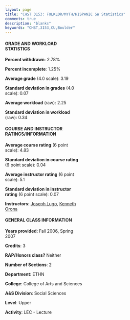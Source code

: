 ```yaml
---
layout: page
title: "CHST 3153: FOLKLOR/MYTH/HISPANIC SW Statistics"
comments: true
description: "blanks"
keywords: "CHST,3153,CU,Boulder"
---
```

<head>
<script src="https://ajax.googleapis.com/ajax/libs/jquery/2.1.3/jquery.min.js"></script>
<script src="https://dl.dropboxusercontent.com/s/pc42nxpaw1ea4o9/highcharts.js?dl=0"></script>
<!-- <script src="../assets/js/highcharts.js"></script> -->
<style type="text/css">@font-face {
	font-family: "Bebas Neue";
	src: url(https://www.filehosting.org/file/details/544349/BebasNeue Regular.otf) format("opentype");
	}
	h1.Bebas { 
		font-family: "Bebas Neue", Verdana, Tahoma;
	}
</style>
</head>
<body>
	<div id="container" style="float: right; width: 45%; height: 88%; margin-left: 2.5%; margin-right: 2.5%;"></div>
	<script language="JavaScript">
		$(document).ready(function() {
		var chart = {type: 'column'};
		var title = {text: 'Grade Distribution'};
		var xAxis = {categories: ['A','B','C','D','F'],crosshair: true};
		var yAxis = {min: 0,title: {text: 'Percentage'}};
		var tooltip = {headerFormat: '<center><b><span style="font-size:20px">{point.key}</span></b></center>',
		               pointFormat: '<td style="padding:0"><b>{point.y:.1f}%</b></td>',
		               footerFormat: '</table>',shared: true,useHTML: true};
		var plotOptions = {column: {pointPadding: 0.0,borderWidth: 0}};  
		var credits = {enabled: false};var series= [{name: 'Percent',data: [36.17,51.92,10.63,0.0,1.28,]}];
		var json = {};
		json.chart = chart;
		json.title = title;
		json.tooltip = tooltip;
		json.xAxis = xAxis;
		json.yAxis = yAxis;  
		json.series = series;
		json.plotOptions = plotOptions;  
		json.credits = credits;
		$('#container').highcharts(json);
	});
	</script>
</body>
			   
#### GRADE AND WORKLOAD STATISTICS

**Percent withdrawn**: 2.78%

**Percent incomplete**: 1.25%

**Average grade** (4.0 scale): 3.19

**Standard deviation in grades** (4.0 scale): 0.07

**Average workload** (raw): 2.25

**Standard deviation in workload** (raw): 0.34

#### COURSE AND INSTRUCTOR RATINGS/INFORMATION

**Average course rating** (6 point scale): 4.83

**Standard deviation in course rating** (6 point scale): 0.04

**Average instructor rating** (6 point scale): 5.1

**Standard deviation in instructor rating** (6 point scale): 0.07

**Instructors**: <a href='../../instructors/Joseph_Lugo'>Joseph Lugo</a>, <a href='../../instructors/Kenneth_Orona'>Kenneth Orona</a>

#### GENERAL CLASS INFORMATION

**Years provided**: Fall 2006, Spring 2007

**Credits**: 3

**RAP/Honors class?** Neither

**Number of Sections**: 2

**Department**: ETHN

**College**: College of Arts and Sciences

**A&S Division**: Social Sciences

**Level**: Upper

**Activity**: LEC - Lecture
